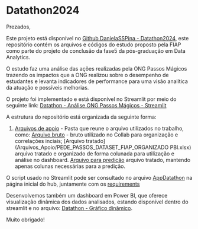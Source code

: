 # Datathon2024

Prezados,

Este projeto está disponível no [Github DanielaSSPina - Datathon2024]((https://github.com/DanielaSSpina/Datathon2024)), este repositório contém os arquivos e códigos do estudo proposto pela FIAP como parte do projeto de conclusão da fase5 da pós-graduação em Data Analytics. 

O estudo faz uma análise das ações realizadas pela ONG Passos Mágicos trazendo os impactos que a ONG realizou sobre o desempenho de estudantes e levanta indicadores de performance para uma visão analítica da atuação e possíveis melhorias.

O projeto foi implementado e está disponível no Streamlit por meio do seguinte link: [Datathon - Análise ONG Passos Mágicos - Streamlit](https://datathonpm2024.streamlit.app/)

A estrutura do repositório está organizada da seguinte forma:

1. [Arquivos de apoio](Arquivos_Apoio) - Pasta que reune o arquivo utilizados no trabalho, como:
[Arquivo bruto](Arquivos_Apoio/PEDE_PASSOS_DATASET_FIAP_COLAB.csv) - bruto utilizado no Collab para organização e correlações inciais;
[Arquivo tratado](Arquivos_Apoio/PEDE_PASSOS_DATASET_FIAP_ORGANIZADO PBI.xlsx) arquivo tratado e organizado de forma colunada para utilização e análise no dashboard.
[Arquivo para predicão](Arquivos_Apoio/PEDE_PASSOS_DATASET_FIAP_MVP.xlsx) arquivo tratado, mantendo apenas colunas necessárias para a predição.

O script usado no Streamlit pode ser consultado no arquivo [AppDatathon](AppDatathon.py) na página inicial do hub, juntamente com os [requirements](requirements.txt)

Desenvolvemos também um dashboard em Power BI, que oferece visualização dinâmica dos dados analisados, estando disponível dentro do streamlit e no arquivo: [Datathon - Gráfico dinâmico](https://app.powerbi.com/view?r=eyJrIjoiNzFkOTBjMGMtYmM3ZC00YzE0LWI1YjYtNjdhNTE0MzE0NWIyIiwidCI6IjExZGJiZmUyLTg5YjgtNDU0OS1iZTEwLWNlYzM2NGU1OTU1MSIsImMiOjR9&pageName=cb3dc97fa06772a0514d).

Muito obrigado!
